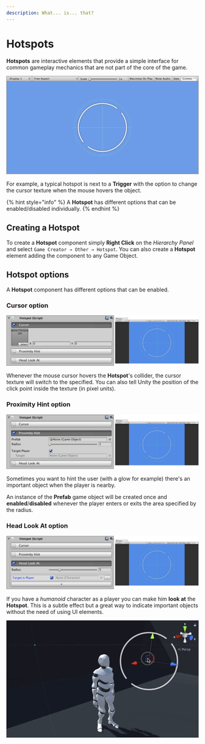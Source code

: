 ```yaml
---
description: What... is... that?
---
```


# Hotspots

**Hotspots** are interactive elements that provide a simple interface for common gameplay mechanics that are not part of the core of the game.

![\(Hotspot&apos;s icon is a non-complete circumference\)](../../.gitbook/assets/hotspots.jpg)

For example, a typical hotspot is next to a **Trigger** with the option to change the cursor texture when the mouse hovers the object.

{% hint style="info" %}
A **Hotspot** has different options that can be enabled/disabled individually.
{% endhint %}

## Creating a Hotspot

To create a **Hotspot** component simply **Right Click** on the _Hierarchy Panel_ and select `Game Creator → Other → Hotspot`. You can also create a **Hotspot** element adding the component to any Game Object.

## Hotspot options <a id="hotspot-options"></a>

A **Hotspot** component has different options that can be enabled.

### Cursor option

![](../../.gitbook/assets/hotspot-cursor.jpg)

Whenever the mouse cursor hovers the **Hotspot**'s collider, the cursor texture will switch to the specified. You can also tell Unity the position of the click point inside the texture \(in pixel units\).

### Proximity Hint option

![](../../.gitbook/assets/hotspot-proximity.jpg)

Sometimes you want to hint the user \(with a glow for example\) there's an important object when the player is nearby.

An instance of the **Prefab** game object will be created once and **enabled**/**disabled** whenever the player enters or exits the area specified by the radius.

### Head Look At option

![](../../.gitbook/assets/hotspot-headtrack.jpg)

If you have a _humanoid_ character as a player you can make him **look at** the **Hotspot**. This is a subtle effect but a great way to indicate important objects without the need of using UI elements.

![\(Example of the head-tracking option\)](../../.gitbook/assets/trigger-headtrack-anim.gif)


